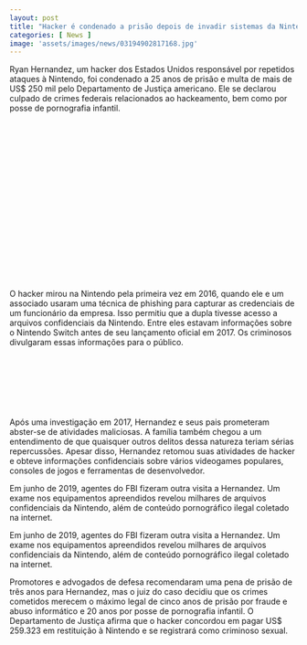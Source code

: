 ```yaml
---
layout: post
title: "Hacker é condenado a prisão depois de invadir sistemas da Nintendo"
categories: [ News ]
image: 'assets/images/news/03194902817168.jpg'
---
```


Ryan Hernandez, um hacker dos Estados Unidos responsável por repetidos ataques à Nintendo, foi condenado a 25 anos de prisão e multa de mais de US$ 250 mil pelo Departamento de Justiça americano. Ele se declarou culpado de crimes federais relacionados ao hackeamento, bem como por posse de pornografia infantil.

<!-- QUADRADO -->
<script async src="//pagead2.googlesyndication.com/pagead/js/adsbygoogle.js"></script>
<ins class="adsbygoogle"
style="display:inline-block;width:336px;height:280px"
data-ad-client="ca-pub-2838251107855362"
data-ad-slot="5351066970"></ins>
<script>
(adsbygoogle = window.adsbygoogle || []).push({});
</script>

O hacker mirou na Nintendo pela primeira vez em 2016, quando ele e um associado usaram uma técnica de phishing para capturar as credenciais de um funcionário da empresa. Isso permitiu que a dupla tivesse acesso a arquivos confidenciais da Nintendo. Entre eles estavam informações sobre o Nintendo Switch antes de seu lançamento oficial em 2017. Os criminosos divulgaram essas informações para o público.

<!-- MINI ANÚNCIO -->
<script async src="//pagead2.googlesyndication.com/pagead/js/adsbygoogle.js"></script>
<!-- Games Root -->
<ins class="adsbygoogle"
style="display:inline-block;width:730px;height:95px"
data-ad-client="ca-pub-2838251107855362"
data-ad-slot="5351066970"></ins>
<script>
(adsbygoogle = window.adsbygoogle || []).push({});
</script>

Após uma investigação em 2017, Hernandez e seus pais prometeram abster-se de atividades maliciosas. A família também chegou a um entendimento de que quaisquer outros delitos dessa natureza teriam sérias repercussões. Apesar disso, Hernandez retomou suas atividades de hacker e obteve informações confidenciais sobre vários videogames populares, consoles de jogos e ferramentas de desenvolvedor.

<!-- RETANGULO LARGO 2 -->
<script async src="//pagead2.googlesyndication.com/pagead/js/adsbygoogle.js"></script>
<ins class="adsbygoogle"
style="display:block; text-align:center;"
data-ad-layout="in-article"
data-ad-format="fluid"
data-ad-client="ca-pub-2838251107855362"
data-ad-slot="8549252987"></ins>
<script>
(adsbygoogle = window.adsbygoogle || []).push({});
</script>

Em junho de 2019, agentes do FBI fizeram outra visita a Hernandez. Um exame nos equipamentos apreendidos revelou milhares de arquivos confidenciais da Nintendo, além de conteúdo pornográfico ilegal coletado na internet.

<!-- RETANGULO LARGO -->
<script async src="https://pagead2.googlesyndication.com/pagead/js/adsbygoogle.js"></script>
<!-- Informat -->
<ins class="adsbygoogle"
style="display:block"
data-ad-client="ca-pub-2838251107855362"
data-ad-slot="2327980059"
data-ad-format="auto"
data-full-width-responsive="true"></ins>
<script>
(adsbygoogle = window.adsbygoogle || []).push({});
</script>

Em junho de 2019, agentes do FBI fizeram outra visita a Hernandez. Um exame nos equipamentos apreendidos revelou milhares de arquivos confidenciais da Nintendo, além de conteúdo pornográfico ilegal coletado na internet.

Promotores e advogados de defesa recomendaram uma pena de prisão de três anos para Hernandez, mas o juiz do caso decidiu que os crimes cometidos merecem o máximo legal de cinco anos de prisão por fraude e abuso informático e 20 anos por posse de pornografia infantil. O Departamento de Justiça afirma que o hacker concordou em pagar US$ 259.323 em restituição à Nintendo e se registrará como criminoso sexual.
